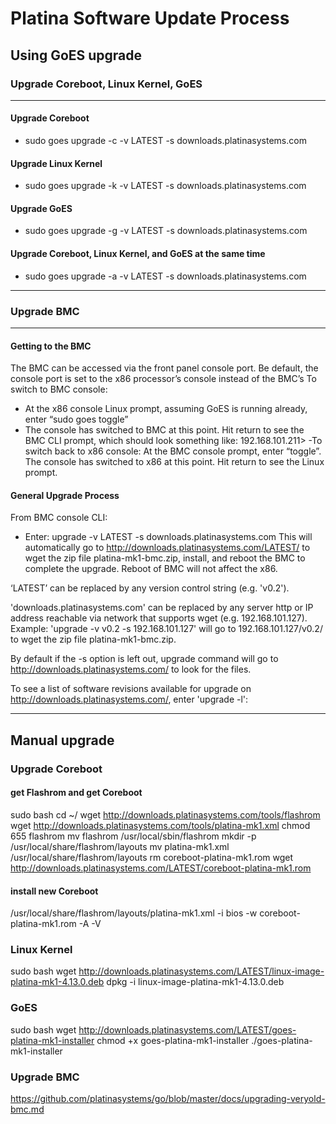 # Platina Software Update Process
## Using GoES upgrade
### Upgrade Coreboot, Linux Kernel, GoES
---
#### Upgrade Coreboot
 - sudo goes upgrade -c -v LATEST -s downloads.platinasystems.com
#### Upgrade Linux Kernel
 - sudo goes upgrade -k -v LATEST -s downloads.platinasystems.com
#### Upgrade GoES
 - sudo goes upgrade -g -v LATEST -s downloads.platinasystems.com
#### Upgrade Coreboot, Linux Kernel, and GoES at the same time
 - sudo goes upgrade -a -v LATEST -s downloads.platinasystems.com
---
### Upgrade BMC
---
#### Getting to the BMC
The BMC can be accessed via the front panel console port. Be default, the console port is set to the x86 processor’s console instead of the BMC’s
To switch to BMC console:
- At the x86 console Linux prompt, assuming GoES is running already, enter “sudo goes toggle”
- The console has switched to BMC at this point. Hit return to see the BMC CLI prompt, which should look something like:
192.168.101.211>
-To switch back to x86 console:
 At the BMC console prompt, enter “toggle”. The console has switched to x86 at this point. Hit return to see the Linux prompt.

#### General Upgrade Process
From BMC console CLI:
- Enter:
upgrade -v LATEST -s downloads.platinasystems.com
This will automatically go to http://downloads.platinasystems.com/LATEST/ to wget the zip file
platina-mk1-bmc.zip, install, and reboot the BMC to complete the upgrade. Reboot of BMC will not
affect the x86.

‘LATEST’ can be replaced by any version control string (e.g. 'v0.2').

'downloads.platinasystems.com' can be replaced by any server http or IP address reachable via
network that supports wget (e.g. 192.168.101.127).
Example: 'upgrade -v v0.2 -s 192.168.101.127' will go to 192.168.101.127/v0.2/ to wget the zip file
platina-mk1-bmc.zip.

By default if the -s option is left out, upgrade command will go to
http://downloads.platinasystems.com/ to look for the files.

To see a list of software revisions available for upgrade on http://downloads.platinasystems.com/,
enter 'upgrade -l':

---

## Manual upgrade
### Upgrade Coreboot
#### get Flashrom and get Coreboot
sudo bash
cd ~/
wget http://downloads.platinasystems.com/tools/flashrom
wget http://downloads.platinasystems.com/tools/platina-mk1.xml
chmod 655 flashrom
mv flashrom /usr/local/sbin/flashrom
mkdir -p /usr/local/share/flashrom/layouts
mv platina-mk1.xml /usr/local/share/flashrom/layouts
rm coreboot-platina-mk1.rom
wget http://downloads.platinasystems.com/LATEST/coreboot-platina-mk1.rom

#### install new Coreboot
/usr/local/share/flashrom/layouts/platina-mk1.xml -i bios -w coreboot-platina-mk1.rom -A -V

### Linux Kernel
sudo bash
wget http://downloads.platinasystems.com/LATEST/linux-image-platina-mk1-4.13.0.deb
dpkg -i linux-image-platina-mk1-4.13.0.deb

### GoES
sudo bash
wget http://downloads.platinasystems.com/LATEST/goes-platina-mk1-installer
chmod +x goes-platina-mk1-installer
./goes-platina-mk1-installer

### Upgrade BMC
https://github.com/platinasystems/go/blob/master/docs/upgrading-veryold-bmc.md

